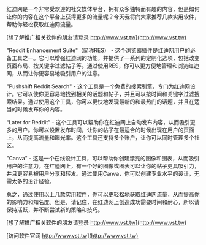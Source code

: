 红迪网是一个非常受欢迎的社交媒体平台，拥有众多独特而有趣的内容，但是如何让你的内容在这个平台上获得更多的流量呢？今天我将向大家推荐几款实用软件，帮助你轻松获取红迪网流量。

[想了解推广相关软件的朋友请登录 http://www.vst.tw](http://www.vst.tw)

"Reddit Enhancement Suite"（简称RES） - 这个浏览器插件是红迪网用户的必备工具之一。它可以增强红迪网的功能，并提供了一系列的定制化选项，包括改变页面布局、按关键字过滤帖子等。通过使用RES，你可以更方便地管理和浏览红迪网，从而让你更容易地吸引用户的注意。

"Pushshift Reddit Search" - 这个工具是一个免费的搜索引擎，专门为红迪网设计。它可以使你更容易地找到相关的话题和帖子，并且可以按时间和关键字过滤搜索结果。通过使用这个工具，你可以更快地发现最新的和最热门的话题，并且在适当的时候发布你的内容。

“Later for Reddit” - 这个工具可以帮助你在红迪网上自动发布内容，从而吸引更多的用户。你可以设置发布时间，让你的帖子在最适合的时候出现在用户的页面上，从而提高流量和曝光率。这个工具还支持多个账户，让你可以同时管理多个社区。

"Canva" - 这是一个在线设计工具，可以帮助你创建漂亮的图像和图表，从而吸引用户的注意力。在红迪网上，有一个好的图像或图表可以让你的帖子更具吸引力，并且更容易被用户分享和转发。通过使用Canva，你可以创建专业水平的设计，无需太多的设计经验。

总之，通过使用以上几款实用软件，你可以更轻松地获取红迪网流量，从而提高你的影响力和知名度。但是，请记住，在红迪网上创造成功需要时间和耐心，所以请保持活跃，并不断尝试新的策略和技巧。

[想了解推广相关软件的朋友请登录 http://www.vst.tw](http://www.vst.tw)


[访问软件官网 http://www.vst.tw](http://www.vst.tw)
